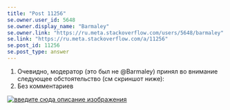 ```yaml
---
title: "Post 11256"
se.owner.user_id: 5648
se.owner.display_name: "Barmaley"
se.owner.link: "https://ru.meta.stackoverflow.com/users/5648/barmaley"
se.link: "https://ru.meta.stackoverflow.com/a/11256"
se.post_id: 11256
se.post_type: answer
---
```

<ol>
<li>Очевидно, модератор (это был не @Barmaley) принял во внимание следующее обстоятельство (см скриншот ниже):</li>
<li>Без комментариев</li>
</ol>
<p><a href="https://i.stack.imgur.com/uX2mr.png" rel="nofollow noreferrer"><img src="https://i.stack.imgur.com/uX2mr.png" alt="введите сюда описание изображения" /></a></p>
